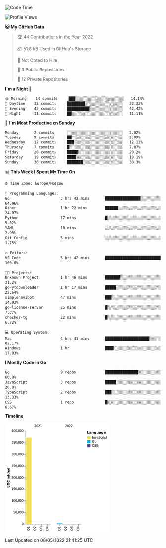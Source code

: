 <!--START_SECTION:waka-->
![Code Time](http://img.shields.io/badge/Code%20Time-297%20hrs%205%20mins-blue)

![Profile Views](http://img.shields.io/badge/Profile%20Views-0-blue)

**🐱 My GitHub Data** 

> 🏆 44 Contributions in the Year 2022
 > 
> 📦 51.8 kB Used in GitHub's Storage 
 > 
> 🚫 Not Opted to Hire
 > 
> 📜 3 Public Repositories 
 > 
> 🔑 12 Private Repositories  
 > 
**I'm a Night 🦉** 

```text
🌞 Morning    14 commits     ███░░░░░░░░░░░░░░░░░░░░░░   14.14% 
🌆 Daytime    32 commits     ████████░░░░░░░░░░░░░░░░░   32.32% 
🌃 Evening    42 commits     ██████████░░░░░░░░░░░░░░░   42.42% 
🌙 Night      11 commits     ██░░░░░░░░░░░░░░░░░░░░░░░   11.11%

```
📅 **I'm Most Productive on Sunday** 

```text
Monday       2 commits      ░░░░░░░░░░░░░░░░░░░░░░░░░   2.02% 
Tuesday      9 commits      ██░░░░░░░░░░░░░░░░░░░░░░░   9.09% 
Wednesday    12 commits     ███░░░░░░░░░░░░░░░░░░░░░░   12.12% 
Thursday     7 commits      █░░░░░░░░░░░░░░░░░░░░░░░░   7.07% 
Friday       20 commits     █████░░░░░░░░░░░░░░░░░░░░   20.2% 
Saturday     19 commits     ████░░░░░░░░░░░░░░░░░░░░░   19.19% 
Sunday       30 commits     ███████░░░░░░░░░░░░░░░░░░   30.3%

```


📊 **This Week I Spent My Time On** 

```text
⌚︎ Time Zone: Europe/Moscow

💬 Programming Languages: 
Go                       3 hrs 42 mins       ████████████████░░░░░░░░░   64.96% 
Other                    1 hr 22 mins        ██████░░░░░░░░░░░░░░░░░░░   24.07% 
Python                   17 mins             █░░░░░░░░░░░░░░░░░░░░░░░░   5.02% 
YAML                     10 mins             ░░░░░░░░░░░░░░░░░░░░░░░░░   2.93% 
Git Config               5 mins              ░░░░░░░░░░░░░░░░░░░░░░░░░   1.75%

🔥 Editors: 
VS Code                  5 hrs 42 mins       █████████████████████████   100.0%

🐱‍💻 Projects: 
Unknown Project          1 hr 46 mins        ███████░░░░░░░░░░░░░░░░░░   31.2% 
go-ytdownloader          1 hr 17 mins        █████░░░░░░░░░░░░░░░░░░░░   22.64% 
simplenavibot            47 mins             ███░░░░░░░░░░░░░░░░░░░░░░   14.03% 
go-license-server        25 mins             █░░░░░░░░░░░░░░░░░░░░░░░░   7.37% 
checker-tg               22 mins             █░░░░░░░░░░░░░░░░░░░░░░░░   6.72%

💻 Operating System: 
Mac                      4 hrs 41 mins       ████████████████████░░░░░   82.17% 
Windows                  1 hr                ████░░░░░░░░░░░░░░░░░░░░░   17.83%

```

**I Mostly Code in Go** 

```text
Go                       9 repos             ███████████████░░░░░░░░░░   60.0% 
JavaScript               3 repos             █████░░░░░░░░░░░░░░░░░░░░   20.0% 
TypeScript               2 repos             ███░░░░░░░░░░░░░░░░░░░░░░   13.33% 
CSS                      1 repo              █░░░░░░░░░░░░░░░░░░░░░░░░   6.67%

```


**Timeline**

![Chart not found](https://raw.githubusercontent.com/jeezft/jeezft/main/charts/bar_graph.png) 


 Last Updated on 08/05/2022 21:41:25 UTC
<!--END_SECTION:waka-->

